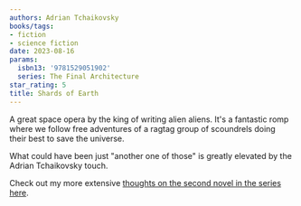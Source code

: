 ```yaml
---
authors: Adrian Tchaikovsky
books/tags:
- fiction
- science fiction
date: 2023-08-16
params:
  isbn13: '9781529051902'
  series: The Final Architecture
star_rating: 5
title: Shards of Earth
---
```


A great space opera by the king of writing alien aliens. It's a fantastic romp
where we follow free adventures of a ragtag group of scoundrels doing their best
to save the universe.

What could have been just "another one of those" is greatly elevated by the
Adrian Tchaikovsky touch.

<!--more-->

Check out my more extensive
[thoughts on the second novel in the series here](/books/2023-11-05/).